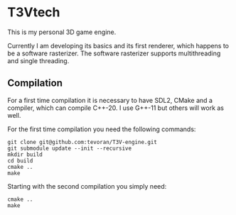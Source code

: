 # T3Vtech

This is my personal 3D game engine.

Currently I am developing its basics and its first renderer, which happens to be a software rasterizer.
The software rasterizer supports multithreading and single threading.

## Compilation

For a first time compilation it is necessary to have SDL2, CMake and a compiler, which can compile
C++-20. I use G++-11 but others will work as well.

For the first time compilation you need the following commands:

```
git clone git@github.com:tevoran/T3V-engine.git
git submodule update --init --recursive
mkdir build
cd build
cmake ..
make
```

Starting with the second compilation you simply need:

```
cmake ..
make
```
